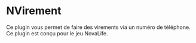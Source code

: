 # NVirement
Ce plugin vous permet de faire des virements via un numéro de téléphone. Ce plugin est conçu pour le jeu NovaLife.
